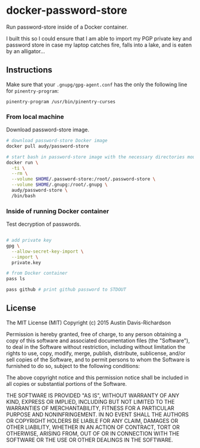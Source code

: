 # docker-password-store

Run password-store inside of a Docker container.

I built this so I could ensure that I am able to import my PGP private key and
password store in case my laptop catches fire, falls into a lake, and is eaten
by an alligator...

## Instructions

Make sure that your `.gnupg/gpg-agent.conf` has the only the following line for
`pinentry-program`:

```
pinentry-program /usr/bin/pinentry-curses
```

### From local machine

Download password-store image.

```sh
# download password-store Docker image
docker pull audy/password-store

# start bash in password-store image with the necessary directories mounted
docker run \
  -ti \
  --rm \
  --volume $HOME/.password-store:/root/.password-store \
  --volume $HOME/.gnupg:/root/.gnupg \
  audy/password-store \
  /bin/bash
```

### Inside of running Docker container

Test decryption of passwords.

```sh

# add private key
gpg \
  --allow-secret-key-import \
  --import \
  private.key

# from Docker container
pass ls

pass github # print github password to STDOUT
```

## License

The MIT License (MIT)
Copyright (c) 2015 Austin Davis-Richardson

Permission is hereby granted, free of charge, to any person obtaining a copy of
this software and associated documentation files (the "Software"), to deal in
the Software without restriction, including without limitation the rights to
use, copy, modify, merge, publish, distribute, sublicense, and/or sell copies
of the Software, and to permit persons to whom the Software is furnished to do
so, subject to the following conditions:

The above copyright notice and this permission notice shall be included in all
copies or substantial portions of the Software.

THE SOFTWARE IS PROVIDED "AS IS", WITHOUT WARRANTY OF ANY KIND, EXPRESS OR
IMPLIED, INCLUDING BUT NOT LIMITED TO THE WARRANTIES OF MERCHANTABILITY,
FITNESS FOR A PARTICULAR PURPOSE AND NONINFRINGEMENT. IN NO EVENT SHALL THE
AUTHORS OR COPYRIGHT HOLDERS BE LIABLE FOR ANY CLAIM, DAMAGES OR OTHER
LIABILITY, WHETHER IN AN ACTION OF CONTRACT, TORT OR OTHERWISE, ARISING FROM,
OUT OF OR IN CONNECTION WITH THE SOFTWARE OR THE USE OR OTHER DEALINGS IN THE
SOFTWARE.
